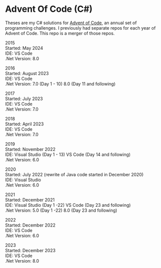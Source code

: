 # Advent Of Code (C#)

Theses are my C# solutions for [Advent of Code](https://adventofcode.com/), an annual set of programming challenges. I previously had separate repos for each year of Advent of Code. This repo is a merger of those repos.

2015  
Started: May 2024  
IDE: VS Code  
.Net Version: 8.0  

2016  
Started: August 2023  
IDE: VS Code  
.Net Version: 7.0 (Day 1 - 10) 8.0 (Day 11 and following)

2017  
Started: July 2023  
IDE: VS Code  
.Net Version: 7.0  

2018  
Started: April 2023  
IDE: VS Code  
.Net Version: 7.0  

2019  
Started: November 2022  
IDE: Visual Studio (Day 1 - 13) VS Code (Day 14 and following)  
.Net Version: 6.0  

2020  
Started: July 2022 (rewrite of Java code started in December 2020)  
IDE: Visual Studio  
.Net Version: 6.0  

2021  
Started: December 2021  
IDE: Visual Studio (Day 1 -22) VS Code (Day 23 and following)  
.Net Version: 5.0 (Day 1 -22) 8.0 (Day 23 and following)  

2022  
Started: December 2022  
IDE: VS Code  
.Net Version: 6.0  

2023  
Started: December 2023  
IDE: VS Code  
.Net Version: 8.0  
